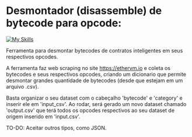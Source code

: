 # Desmontador (disassemble) de bytecode para opcode:

[![My Skills](https://skillicons.dev/icons?i=solidity)](https://skillicons.dev)

Ferramenta para desmontar bytecodes de contratos inteligentes em seus respectivos opcodes.

A ferramenta faz web scraping no site https://ethervm.io e coleta os bytecodes e seus respectivos opcodes, criando um dicionario que permite desmontar grandes quantidade de bytecodes (desde que estejam em um arquivo .csv).

Basta organizar o seu dataset com o cabeçalho 'bytecode' e 'category' e inserir ele em 'input_csv'. Ao rodar, será gerado um novo dataset chamado 'output.csv' que terá todos os opcodes respectivos ao seu dataset de origem inserido em 'input.csv'.

TO-DO: Aceitar outros tipos, como JSON.
